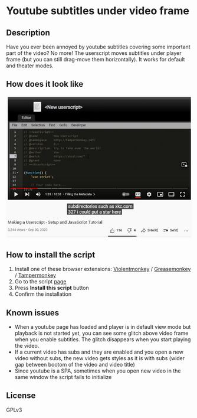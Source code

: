 # Youtube subtitles under video frame

## Description

Have you ever been annoyed by youtube subtitles covering some important part of the video? No more! The userscript moves subtitles under player frame (but you can still drag-move them horizontally). It works for default and theater modes. 

## How does it look like

![subtitles are below video player](./screenshot.png)

## How to install the script

1. Install one of these browser extensions: [Violentmonkey](https://violentmonkey.github.io/get-it/) / [Greasemonkey](https://www.greasespot.net/) / [Tampermonkey](https://tampermonkey.net/)
2. Go to the script [page](https://greasyfork.org/en/scripts/433440-youtube-subtitles-under-video-frame)
3. Press **Install this script** button
4. Confirm the installation

## Known issues

- When a youtube page has loaded and player is in default view mode but playback is not started yet, you can see some glitch above video frame when you enable subtitles. The glitch disappears when you start playing the video.
- If a current video has subs and they are enabled and you open a new video without subs, the new video gets styles as it is with subs (wider gap between bootom of the video and video title)
- Since youtube is a SPA, sometimes when you open new video in the same window the script fails to initialize

## License

GPLv3